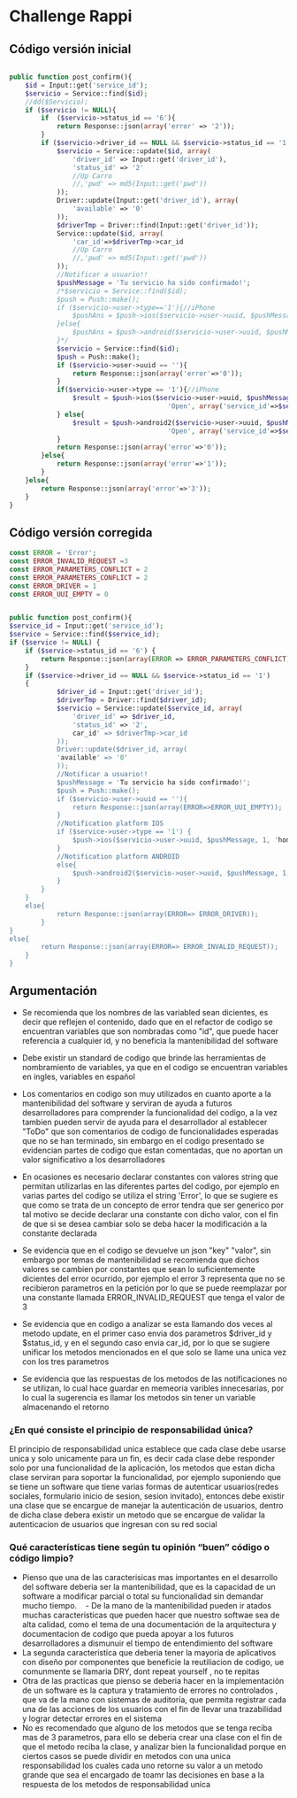 # Challenge Rappi


## Código versión inicial

```php

public function post_confirm(){
    $id = Input::get('service_id');
    $servicio = Service::find($id);
    //dd($Servicio);
    if ($servicio != NULL){
        if  ($servicio->status_id == '6'){
            return Response::json(array('error' => '2'));
        }
        if ($servicio->driver_id == NULL && $servicio->status_id == '1'){
            $servicio = Service::update($id, array(
                'driver_id' => Input::get('driver_id'),
                'status_id' => '2'
                //Up Carro
                //,'pwd' => md5(Input::get('pwd'))
            ));
            Driver::update(Input::get('driver_id'), array(
                'available' => '0'
            ));
            $driverTmp = Driver::find(Input::get('driver_id'));
            Service::update($id, array(
                'car_id'=>$driverTmp->car_id
                //Up Carro
                //,'pwd' => md5(Input::get('pwd'))
            ));
            //Notificar a usuario!!
            $pushMessage = 'Tu servicio ha sido confirmado!';
            /*$servicio = Service::find($id);
            $push = Push::make();
            if ($servicio->user->type=='1'){//iPhone
                $pushAns = $push->ios($servicio->user->uuid, $pushMessage);
            }else{
                $pushAns = $push->android($servicio->user->uuid, $pushMessage);
            }*/
            $servicio = Service::find($id);
            $push = Push::make();
            if ($servicio->user->uuid == ''){
                return Response::json(array('error'=>'0'));
            }
            if($servicio->user->type == '1'){//iPhone
                $result = $push->ios($servicio->user->uuid, $pushMessage, 1, 'honk.wav',
                                        'Open', array('service_id'=>$servicio->id));
            } else{
                $result = $push->android2($servicio->user->uuid, $pushMessage, 1, 'default',
                                        'Open', array('service_id'=>$servicio->id));
            }
            return Response::json(array('error'=>'0'));
        }else{
            return Response::json(array('error'=>'1'));
        }
    }else{
        return Response::json(array('error'=>'3'));
    }
}
```

## Código versión corregida
```php
const ERROR = 'Error';
const ERROR_INVALID_REQUEST =3
const ERROR_PARAMETERS_CONFLICT = 2
const ERROR_PARAMETERS_CONFLICT = 2
const ERROR_DRIVER = 1
const ERROR_UUI_EMPTY = 0


public function post_confirm(){
$service_id = Input::get('service_id');
$service = Service::find($service_id);
if ($service != NULL) {
    if ($service->status_id == '6') {
        return Response::json(array(ERROR => ERROR_PARAMETERS_CONFLICT));
    }
    if ($service->driver_id == NULL && $service->status_id == '1')
    {
            $driver_id = Input::get('driver_id');
            $driverTmp = Driver::find($driver_id);
            $servicio = Service::update($service_id, array(
                'driver_id' => $driver_id,
                'status_id' => '2',
                car_id' => $driverTmp->car_id
            ));
            Driver::update($driver_id, array(
            'available' => '0'
            ));	
            //Notificar a usuario!!
            $pushMessage = 'Tu servicio ha sido confirmado!';
            $push = Push::make();
            if ($servicio->user->uuid == ''){
                return Response::json(array(ERROR=>ERROR_UUI_EMPTY));
            }
            //Notification platform IOS
            if ($service->user->type == '1') {
                $push->ios($servicio->user->uuid, $pushMessage, 1, 'honk.wav', 'Open', array('service_id' => $servicio->id));
            }
            //Notification platform ANDROID
            else{
                $push->android2($servicio->user->uuid, $pushMessage, 1, 'default', 'Open', array('service_id' => $servicio>id));
            }
        }
    }
    else{
            return Response::json(array(ERROR=> ERROR_DRIVER));
        }
}
else{
        return Response::json(array(ERROR=> ERROR_INVALID_REQUEST));
    }
}
```

## Argumentación
- Se recomienda que los nombres de las variabled sean dicientes, es decir que reflejen el contenido, dado que en el refactor de codigo se encuentran variables que son nombradas como "id", que puede hacer referencia a cualquier id, y no beneficia la mantenibilidad del software

 - Debe existir un standard de codigo que brinde las herramientas de nombramiento de variables, ya que en el codigo se encuentran variables en ingles, variables en español 
 
 - Los comentarios en codigo son muy utilizados en cuanto aporte a la mantenibilidad del software y serviran de ayuda a futuros desarrolladores para comprender la funcionalidad del codigo, a la vez tambien pueden servir de ayuda para el desarrollador al establecer "ToDo" que son comentarios de codigo de funcionalidades esperadas que no se han terminado, sin embargo en el codigo presentado se evidencian partes de codigo que estan comentadas, que no aportan un valor significativo a los desarrolladores
 
 - En ocasiones es necesario declarar constantes con valores string que permitan utilizarlas en las diferentes partes del codigo, por ejemplo en varias partes del codigo se utiliza el string 'Error', lo que se sugiere es que como se trata de un concepto de error tendra que ser generico por tal motivo se decide declarar una constante con dicho valor, con el fin de que si se desea cambiar solo se deba hacer la modificación a la constante declarada
 
 - Se evidencia que en el codigo se devuelve un json "key" "valor", sin embargo por temas de mantenibilidad se recomienda que dichos valores se cambien por constantes que sean lo suficientemente dicientes del error ocurrido, por ejemplo el error 3 representa que no se recibieron parametros en la petición por lo que se puede reemplazar por una constante llamada ERROR_INVALID_REQUEST que tenga el valor de 3
 
-  Se evidencia que en codigo a analizar se esta llamando dos veces al metodo update, en el primer caso envia dos parametros $driver_id y $status_id, y en el segundo caso envia car_id, por lo que se sugiere unificar los metodos mencionados en el que solo se llame una unica vez con los tres parametros

- Se evidencia que las respuestas de los metodos de las notificaciones no se utilizan, lo cual hace guardar en memeoria varibles innecesarias, por lo cual la sugerencia es llamar los metodos sin tener un variable almacenando el retorno
 
 
 ### ¿En qué consiste el principio de responsabilidad única? 
 
 El principio de responsabilidad unica establece que cada clase debe usarse unica y solo unicamente para un fin, es decir cada clase debe responder solo por una funcionalidad de la aplicación, los metodos que estan dicha clase serviran para soportar la funcionalidad, por ejemplo suponiendo que se tiene un software que tiene varias formas de autenticar usuarios(redes sociales, formulario inicio de sesion, sesion invitado), entonces debe existir una clase que se encargue de manejar la autenticación de usuarios, dentro de dicha clase debera existir un metodo que se encargue de validar la autenticacion de usuarios que ingresan con su red social
 
 ### Qué características tiene según tu opinión “buen” código o código limpio?
 
 - Pienso que una de las caracterisicas mas importantes en el desarrollo del software deberia ser la mantenibilidad, que es la capacidad de un software a modificar parcial o total su funcionalidad sin demandar mucho tiempo.
    - De la mano de la mantenibilidad pueden ir atados muchas caracteristicas que pueden hacer que nuestro softwae sea de alta calidad, como el tema de una documentación de la arquitectura y documentacion de codigo que pueda apoyar a los futuros desarrolladores a dismunuir el tiempo de entendimiento del software
 - La segunda caracteristica que deberia tener la mayoria de aplicativos con diseño por componentes que beneficie la reutiliacion de codigo, ue comunmente se llamaria DRY, dont repeat yourself , no te repitas
 - Otra de las practicas que pienso se deberia hacer en la implementación de un software es la captura y tratamiento de errores no controlados , que va de la mano con sistemas de auditoría, que permita registrar cada una de las acciones de los usuarios con el fin de llevar una trazabilidad y lograr detectar errores en el sistema
 - No es recomendado que alguno de los metodos que se tenga reciba mas de 3 parametros, para ello se deberia crear una clase con el fin de que el metodo reciba la clase, y analizar bien la funcionalidad porque en ciertos casos se puede dividir en metodos con una unica responsabilidad los cuales cada uno retorne su valor a un metodo grande que sea el encargado de toamr las decisiones en base a la respuesta de los metodos de responsabilidad unica
 
 
 



